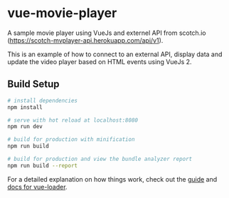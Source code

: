 # vue-movie-player

A sample movie player using VueJs and externel API from scotch.io (https://scotch-mvplayer-api.herokuapp.com/api/v1).

This is an example of how to connect to an external API, display data and update the video player based on HTML events using VueJs 2.

## Build Setup

``` bash
# install dependencies
npm install

# serve with hot reload at localhost:8080
npm run dev

# build for production with minification
npm run build

# build for production and view the bundle analyzer report
npm run build --report
```

For a detailed explanation on how things work, check out the [guide](http://vuejs-templates.github.io/webpack/) and [docs for vue-loader](http://vuejs.github.io/vue-loader).
